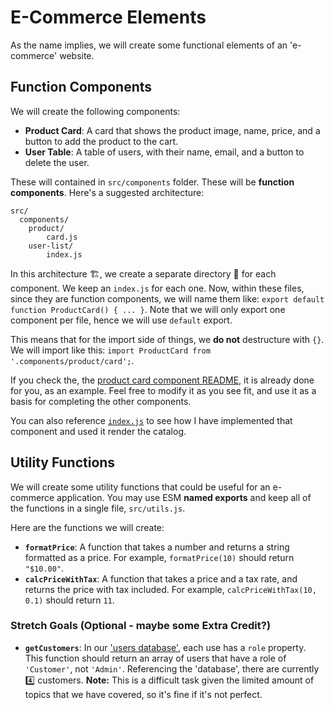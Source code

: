 # E-Commerce Elements

As the name implies, we will create some functional elements of an 'e-commerce' website.

## Function Components

We will create the following components:

- **Product Card**: A card that shows the product image, name, price, and a button to add the product to the cart.
- **User Table**: A table of users, with their name, email, and a button to delete the user.

These will contained in `src/components` folder. These will be **function components**. Here's a suggested architecture:

```shell
src/
  components/
    product/
        card.js
    user-list/
        index.js
```

In this architecture 🏗️, we create a separate directory 📁 for each component. We keep an `index.js` for each one.
Now, within these files, since they are function components, we will name them like: `export default function ProductCard() { ... }`. Note that we will only export one component per file, hence we will use `default` export.

This means that for the import side of things, we **do not** destructure with `{}`. We will import like this: `import ProductCard from '.components/product/card';`.

If you check the, the [product card component README,](./src/components/product/README.md) it is already done for you, as an example. Feel free to modify it as you see fit, and use it as a basis for completing the other components.

You can also reference [`index.js`](./src/index.js) to see how I have implemented that component and used it render the catalog.

## Utility Functions

We will create some utility functions that could be useful for an e-commerce application. You may use ESM **named exports** and keep all of the functions in a single file, `src/utils.js`.

Here are the functions we will create:

- **`formatPrice`**: A function that takes a number and returns a string formatted as a price. For example, `formatPrice(10)` should return `"$10.00"`.
- **`calcPriceWithTax`**: A function that takes a price and a tax rate, and returns the price with tax included. For example, `calcPriceWithTax(10, 0.1)` should return `11`.

### Stretch Goals (Optional - maybe some Extra Credit?)

- **`getCustomers`**: In our ['users database'](./src/db/users.js), each use has a `role` property. This function should return an array of users that have a role of `'Customer'`, not `'Admin'`. Referencing the 'database', there are currently 4️⃣ customers. **Note:** This is a difficult task given the limited amount of topics that we have covered, so it's fine if it's not perfect.
